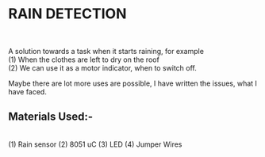 # RAIN DETECTION
<br>

A solution towards a task when it starts raining, for example
<br>
(1)  When the clothes are left to dry on the roof<br>
(2)  We can use it as a motor indicator, when to switch off.<br>

Maybe there are lot more uses are possible, I have written the issues, what I have faced.<br>

## Materials Used:-
<br>
(1)  Rain sensor
(2)  8051 uC
(3)  LED
(4)  Jumper Wires
